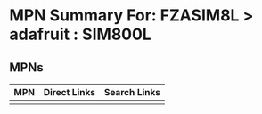 



# MPN Summary For: FZASIM8L > adafruit : SIM800L

## MPNs
  

|MPN|Direct Links|Search Links|
| :--- | :--- | :--- |
||||
